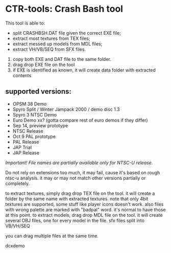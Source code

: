 # CTR-tools: Crash Bash tool

This tool is able to:
- split CRASHBSH.DAT file given the correct EXE file;
- extract most textures from TEX files;
- extract messed up models from MDL files;
- extract VH/VB/SEQ from SFX files.

1. copy both EXE and DAT file to the same folder.
2. drag drop EXE file on the tool
3. if EXE is identified as known, it will create data folder with extracted contents

## supported versions:

- OPSM 38 Demo
- Spyro Split / Winter Jampack 2000 / demo disc 1.3
- Spyro 3 NTSC Demo
- Euro Demo xx? (gotta compare rest of euro demos if they differ)
- Sep 14, preview prototype
- NTSC Release
- Oct 9 PAL prototype
- PAL Release
- JAP Trial
- JAP Release

*Important! File names are partially available only for NTSC-U release.*

Do not rely on extensions too much, it may fail, cause it's based on rough ntsc-u analysis. it may or may not match other versions partially or completely.

to extract textures, simply drag drop TEX file on the tool. it will create a folder by the same name with extracted textures. note that only 4bit textures are supported, some stuff like player icons doesn't work. also files with wrong palette are marked with "badpal" word. it's normal to have those at this point.
to extract models, drag drop MDL file on the tool. it will create several OBJ files, one for every model in the file.
sfx files split into VB/VH/SEQ

you can drag multiple files at the same time.


dcxdemo
